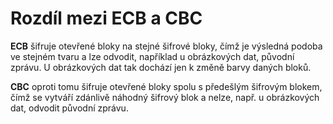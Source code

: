# Rozdíl mezi ECB a CBC

**ECB** šifruje otevřené bloky na stejné šifrové bloky, čímž je výsledná podoba ve stejném tvaru a lze odvodit, například u obrázkových dat, původní zprávu. U obrázkových dat tak dochází jen k změně barvy daných bloků.

**СBC** oproti tomu šifruje otevřené bloky spolu s předešlým šifrovým blokem, čímž se vytváří zdánlivě náhodný šifrový blok a nelze, např. u obrázkových dat, odvodit původní zprávu.


